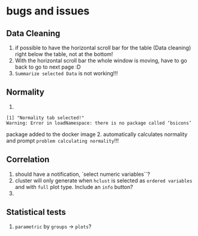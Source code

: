 # bugs and issues

## Data Cleaning
1. if possible to have the horizontal scroll bar for the table (Data cleaning) right below the table, not at the bottom!
2. With the horizontal scroll bar the whole window is moving, have to go back to go to next page :D 
3. `Summarize selected Data` is not working!!!

## Normality

1. 
```{r}
[1] "Normality tab selected!"
Warning: Error in loadNamespace: there is no package called ‘bsicons’
```

package added to the docker image
2. automatically calculates normality and prompt `problem calculating normality`!!!

## Correlation
1. should have a notification, `select numeric variables``?
2. cluster will only generate when `hclust` is selected as `ordered variables` and with `full` plot type. Include an `info` button?
3. 

## Statistical tests
1. `parametric` by `groups` -> `plots`?
